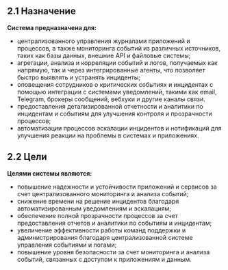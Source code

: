 ## 2.1 Назначение

**Система предназначена для:**

*   централизованного управления журналами приложений и процессов, а также мониторинга событий из различных источников, таких как базы данных, внешние API и файловые системы;
*   агрегации, анализа и корреляции событий и логов, получаемых как напрямую, так и через интегрированные агенты, что позволяет быстро выявлять и устранять инциденты;
*   оповещения сотрудников о критических событиях и инцидентах с помощью интеграции с системами уведомлений, такими как email, Telegram, брокеры сообщений, вебхуки и другие каналы связи.
*   предоставления детализированной отчетности и аналитики по инцидентам и событиям для улучшения контроля и прозрачности процессов;
*   автоматизации процессов эскалации инцидентов и нотификаций для улучшения реакции на проблемы в системах и приложениях.

## 2.2 Цели

**Целями системы являются:**

*   повышение надежности и устойчивости приложений и сервисов за счет централизованного мониторинга и анализа событий;
*   снижение времени на решение инцидентов благодаря автоматизированным уведомлениям и эскалациям;
*   обеспечение полной прозрачности процессов за счет предоставления отчетов и аналитики по событиям и инцидентам;
*   увеличение эффективности работы команд поддержки и администрирования благодаря централизованной системе управления событиями и логами;
*   повышение уровня безопасности за счет мониторинга и анализа событий, связанных с доступом к приложениям и данным.